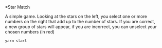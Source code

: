 *Star Match

A simple game. Looking at the stars on the left, you select one or more numbers on the right that add up to the number of stars. If you are correct, a new group of stars will appear, if you are incorrect, you can unselect your chosen numbers (in red)

```yarn start```

